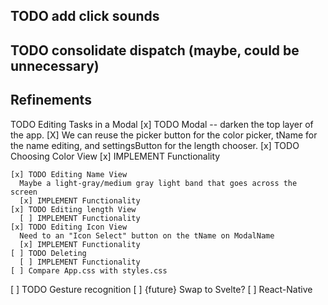 ## TODO add click sounds
## TODO consolidate dispatch (maybe, could be unnecessary)

## Refinements

TODO Editing Tasks in a Modal
    [x] TODO Modal -- darken the top layer of the app. 
      [X] We can reuse the picker button for the color picker, tName for the name editing, and settingsButton for the length chooser.
    [x] TODO Choosing Color View
      [x] IMPLEMENT Functionality

    [x] TODO Editing Name View
      Maybe a light-gray/medium gray light band that goes across the screen
      [x] IMPLEMENT Functionality
    [x] TODO Editing length View
      [ ] IMPLEMENT Functionality
    [x] TODO Editing Icon View
      Need to an "Icon Select" button on the tName on ModalName
      [x] IMPLEMENT Functionality
    [ ] TODO Deleting
      [ ] IMPLEMENT Functionality
    [ ] Compare App.css with styles.css
    
[ ] TODO Gesture recognition
[ ] {future} Swap to Svelte?
[ ] React-Native
